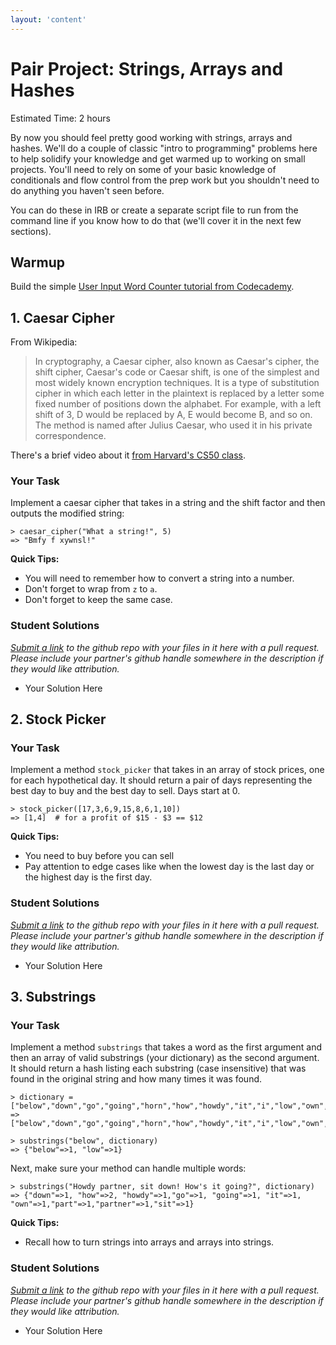 ```yaml
---
layout: 'content'
---
```

# Pair Project: Strings, Arrays and Hashes
Estimated Time: 2 hours

By now you should feel pretty good working with strings, arrays and hashes.  We'll do a couple of classic "intro to programming" problems here to help solidify your knowledge and get warmed up to working on small projects.  You'll need to rely on some of your basic knowledge of conditionals and flow control from the prep work but you shouldn't need to do anything you haven't seen before.

You can do these in IRB or create a separate script file to run from the command line if you know how to do that (we'll cover it in the next few sections).

## Warmup

Build the simple [User Input Word Counter tutorial from Codecademy](http://www.codecademy.com/courses/ruby-beginner-en-693PD/0/1).

## 1. Caesar Cipher

From Wikipedia:

>In cryptography, a Caesar cipher, also known as Caesar's cipher, the shift cipher, Caesar's code or Caesar shift, is one of the simplest and most widely known encryption techniques. It is a type of substitution cipher in which each letter in the plaintext is replaced by a letter some fixed number of positions down the alphabet. For example, with a left shift of 3, D would be replaced by A, E would become B, and so on. The method is named after Julius Caesar, who used it in his private correspondence.

There's a brief video about it [from Harvard's CS50 class](http://cs50.tv/2012/fall/shorts/caesar_cipher/caesar_cipher-720p.mp4).

### Your Task

Implement a caesar cipher that takes in a string and the shift factor and then outputs the modified string:

    > caesar_cipher("What a string!", 5)
    => "Bmfy f xywnsl!"

**Quick Tips:**
* You will need to remember how to convert a string into a number.
* Don't forget to wrap from `z` to `a`.
* Don't forget to keep the same case.

### Student Solutions
*[Submit a link](/contributing.md) to the github repo with your files in it here with a pull request.  Please include your partner's github handle somewhere in the description if they would like attribution.*

* Your Solution Here


## 2. Stock Picker

### Your Task

Implement a method `stock_picker` that takes in an array of stock prices, one for each hypothetical day.  It should return a pair of days representing the best day to buy and the best day to sell.  Days start at 0.

    > stock_picker([17,3,6,9,15,8,6,1,10])
    => [1,4]  # for a profit of $15 - $3 == $12

**Quick Tips:**
* You need to buy before you can sell
* Pay attention to edge cases like when the lowest day is the last day or the highest day is the first day.

### Student Solutions
*[Submit a link](/contributing.md) to the github repo with your files in it here with a pull request.  Please include your partner's github handle somewhere in the description if they would like attribution.*

* Your Solution Here


## 3. Substrings

### Your Task

Implement a method `substrings` that takes a word as the first argument and then an array of valid substrings (your dictionary) as the second argument.  It should return a hash listing each substring (case insensitive) that was found in the original string and how many times it was found.

    > dictionary = ["below","down","go","going","horn","how","howdy","it","i","low","own","part","partner","sit"]
    => ["below","down","go","going","horn","how","howdy","it","i","low","own","part","partner","sit"]

    > substrings("below", dictionary)
    => {"below"=>1, "low"=>1}

Next, make sure your method can handle multiple words:

    > substrings("Howdy partner, sit down! How's it going?", dictionary)
    => {"down"=>1, "how"=>2, "howdy"=>1,"go"=>1, "going"=>1, "it"=>1, "own"=>1,"part"=>1,"partner"=>1,"sit"=>1}
    

**Quick Tips:**
* Recall how to turn strings into arrays and arrays into strings.

### Student Solutions
*[Submit a link](/contributing.md) to the github repo with your files in it here with a pull request.  Please include your partner's github handle somewhere in the description if they would like attribution.*

* Your Solution Here
